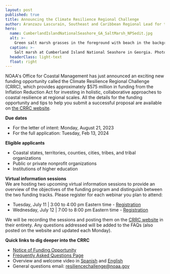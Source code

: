 ```yaml
---
layout: post
published: true
title: Announcing the Climate Resilience Regional Challenge
author: Aranzazu Lascurain, Southeast and Caribbean Regional Lead for the NOAA Office for Coastal Management
hero:
  name: CumberlandIslandNationalSeashore_GA_SaltMarsh_NPSedit.jpg
  alt: >-
    Green salt marsh grasses in the foreground with beach in the background.
  caption: >-
    Salt marsh at Cumberland Island National Seashore in Georgia. Photo by the National Park Service.
  headerClass: light-text
  float: right
---
```

NOAA's Office for Coastal Management has just announced an exciting new funding opportunity called the Climate Resilience Regional Challenge (CRRC), which provides approximately $575 million in funding from the Inflation Reduction Act for investing in holistic, collaborative approaches to coastal resilience at regional scales. All the details for the funding opportunity and tips to help you submit a successful proposal are available on [the CRRC website](https://coast.noaa.gov/funding/ira/resilience-challenge/).<!--more-->

**Due dates** 
- For the letter of intent: Monday, August 21, 2023
- For the full application: Tuesday, Feb 13, 2024

**Eligible applicants**
- Coastal states, territories, counties, cities, tribes, and tribal organizations
- Public or private nonprofit organizations
- Institutions of higher education

**Virtual information sessions**  
We are hosting two upcoming virtual information sessions to provide an overview of the objectives of the funding program and distinguish between the two funding tracks. Please register for each webinar you plan to attend:  
- Tuesday, July 11 | 3:00 to 4:00 pm Eastern time - [Registration](https://docs.google.com/forms/d/e/1FAIpQLSdkuZa-eNbeZ5ruwBg1UirNvwUhI830ZepgNfysBLvSl96Krw/viewform?pli=1)
- Wednesday, July 12 | 7:00 to 8:00 pm Eastern time - [Registration](https://docs.google.com/forms/d/e/1FAIpQLSewGYQgyxuUWDuZBaSUa7G6jJmootELtV0LDYa9vuBeOux1aQ/viewform)

We will be recording the sessions and posting them on the [CRRC website](https://coast.noaa.gov/funding/ira/resilience-challenge/) in their entirety. Any questions addressed will be added to the FAQs (also posted on the website and updated each Monday). 

**Quick links to dig deeper into the CRRC**  
- [Notice of Funding Opportunity](https://www.grants.gov/web/grants/view-opportunity.html?oppId=348810)
- [Frequently Asked Questions Page](https://coast.noaa.gov/data/coasthome/funding/_pdf/crrc-faq.pdf)
- Overview and welcome video in [Spanish](https://coast.noaa.gov/elearning/webinars/crrc/intro-esp/) and [English](https://coast.noaa.gov/data/coasthome/funding/video/crrcintro.mp4)
- General questions email: [resiliencechallenge@noaa.gov](mailto:resiliencechallenge@noaa.gov)
